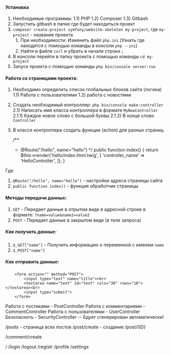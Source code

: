 #### Установка

1) Необходимые программы:
1.1) PHP
1.2) Composer
1.3) Gitbash
2) Запустить gitbash  в папке где будет находиться проект
3) `composer create-project symfony/website-skeleton my-project`, где `my-project` - название проекта
    1) При необходимости: Изменить файл `php.ini` (Узнать где находится с помощью команды в консоли `php --ini`)
    2) Найти в файле `curl` и убрать в начале строки `;`
4) В консоли перейти в папку проекта с помощью команды `cd my-project`
5) Запуск проекта с помощью команды `php bin/console server:run`

#### Работа со страницами проекта:
1) Необходимо определить список глобальных блоков сайта (логика)
1.1) Работа с пользователями
1.2) работа с новостями
2) Создать необходимый контроллер: `php bin/console make:controller`
2.1) Написать имя класса контроллера в формате `MyNewController`
2.1.1) Каждое новое слово с большой буквы
2.1.2) В конце слово `Controller`
3) В классе контроллера создать функции (action) для разных страниц
    
    /**
     * @Route("/hello", name="hello")
     */
    public function index()
    {
        return $this->render('hello/index.html.twig', [
            'controller_name' => 'HelloController',
        ]);
    }
    
Где 
1) `@Route("/hello", name="hello")` - настройки адреса страницы сайта
2) `public function index()` - функция обработчик страницы


#### Методы передачи данных:
1) `GET` - Передает данные в отрытом виде в адресной строке в формате: `?name=value&name2=value2`
2) `POST` - Передает данные в закрытом виде (в теле запроса)

##### Как получить данные:
1) `$_GET["name"]` - Получить информацию о переменной с именем `name`
2) `$_POST["name"]`

##### Как отправить данные:
``` 
    <form action="" method="POST">
        <input type="text" name="title"><br>
        <textarea name="text" id="text" cols="30" rows="10"></textarea><br>
        <input type="submit">
    </form>
```

Работа с постиками - PostController
Работа с комментариями - CommentController
Работа с пользователями - UserController
Безопасноть - SecurityController -- Бдует сгенерирован автоматически!

/posts - страница всех постов
/post/create - создание
/post/{ID}

/comment/create

/
/login
/logout
/registr
/profile
/settings
